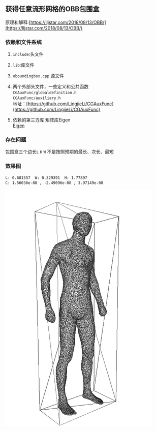 ## 获得任意流形网格的OBB包围盒

原理和解释:[https://lljstar.com/2018/08/13/OBB/](https://lljstar.com/2018/08/13/OBB/)

### 依赖和文件系统

1. `include`:头文件
2. `lib`:库文件
3. `oboundingbox.cpp` 源文件

4. 两个外部头文件，一些定义和公共函数   
`CGAuxFunc/globaldefinition.h`  
`CGAuxFunc/auxiliary.h`  
地址：[https://github.com/LingjieLi/CGAuxFunc](https://github.com/LingjieLi/CGAuxFunc)
5. 依赖的第三方库
   矩阵库Eigen  
  [Eigen](http://eigen.tuxfamily.org/index.php?title=Main_Page)  

### 存在问题  
包围盒三个边长`L` `H` `W` 不是按照预期的最长、次长、最短

### 效果图
```
L: 0.681557  W: 0.329391  H: 1.77897
C: 1.56036e-08 , -2.49096e-08 , 3.97149e-08
```

![效果图](snip.png)